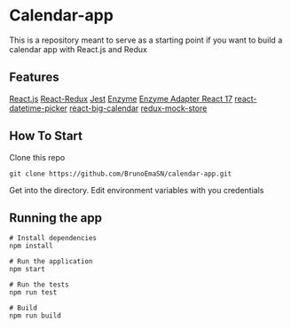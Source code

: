 # Calendar-app

This is a repository meant to serve as a starting point if you want to build a calendar app with React.js and Redux

## Features

[React.js](https://es.reactjs.org/tutorial/tutorial.html)
[React-Redux](https://react-redux.js.org/introduction/getting-started)
[Jest](https://jestjs.io/docs/getting-started)
[Enzyme](https://www.npmjs.com/package/enzyme)
[Enzyme Adapter React 17](https://github.com/wojtekmaj/enzyme-adapter-react-17)
[react-datetime-picker](https://www.npmjs.com/package/react-datetime-picker)
[react-big-calendar](https://www.npmjs.com/package/react-big-calendar)
[redux-mock-store](https://www.npmjs.com/package/redux-mock-store)

## How To Start

Clone this repo
``` shell
git clone https://github.com/BrunoEmaSN/calendar-app.git
```

Get into the directory. Edit  environment variables with you credentials

## Running the app

```shell
# Install dependencies
npm install

# Run the application
npm start

# Run the tests
npm run test

# Build
npm run build
```